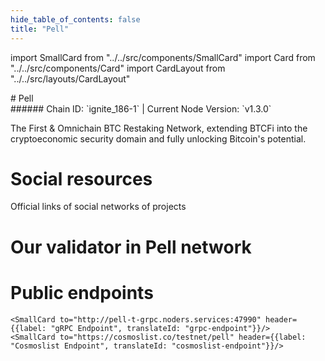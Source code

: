 ```yaml
---
hide_table_of_contents: false
title: "Pell"
---
```


import SmallCard from "../../src/components/SmallCard"
import Card from "../../src/components/Card"
import CardLayout from "../../src/layouts/CardLayout"

<div class="h1-with-icon icon-pell">
# Pell
</div>
###### Chain ID: `ignite_186-1` | Current Node Version: `v1.3.0`


The First & Omnichain BTC Restaking Network, extending BTCFi into the cryptoeconomic security domain and fully unlocking Bitcoin's potential.

# Social resources
Official links of social networks of projects

<CardLayout autoFitEnabled={false}>
    <SmallCard to="https://pell.network/" header={{label: "Website", translateId: "social-telegram"}} iconPath="img/website-icon.svg"/>
    <SmallCard to="https://github.com/0xPellNetwork" header={{label: "GitHub", translateId: "social-telegram"}} iconPath="img/github-icon.svg"/>
    <SmallCard to="https://discord.com/invite/pell-network" header={{label: "Discord", translateId: "social-telegram"}} iconPath="img/discord-icon.svg"/>
    <SmallCard to="https://x.com/Pell_Network" header={{label: "X", translateId: "social-telegram"}} iconPath="img/x-icon.svg"/>
    <SmallCard to="https://t.me/pellnetwork_chat" header={{label: "Telegram", translateId: "social-telegram"}} iconPath="img/telegram-icon.svg"/>
</CardLayout>

# Our validator in Pell network

<CardLayout autoFitEnabled={true}>
    <Card
        to="https://testnet.pell.explorers.guru/validator/pellvaloper1qkvwaakuf2expvp22kys5z9p8jt9c3dxfjwk0z"
        header={{
            label: "[NODERS]TEAM",
            translateId: "development-setup",
        }}
        body={{
            label: "Trusted blockchain validator",
        }}
        iconPath="img/kotlin-icon.svg"
    />
</CardLayout>

# Public endpoints

<CardLayout autoFitEnabled={true}>
    <SmallCard to="https://pell-t-rpc.noders.services" header={{label: "RPC Endpoint", translateId: "rpc-endpoint"}}/>
    <SmallCard to="https://pell-t-api.noders.services" header={{label: "API Endpoint", translateId: "api-endpoint"}}/>
    
    <SmallCard to="http://pell-t-grpc.noders.services:47990" header={{label: "gRPC Endpoint", translateId: "grpc-endpoint"}}/>
    <SmallCard to="https://cosmoslist.co/testnet/pell" header={{label: "Cosmoslist Endpoint", translateId: "cosmoslist-endpoint"}}/>
</CardLayout>
